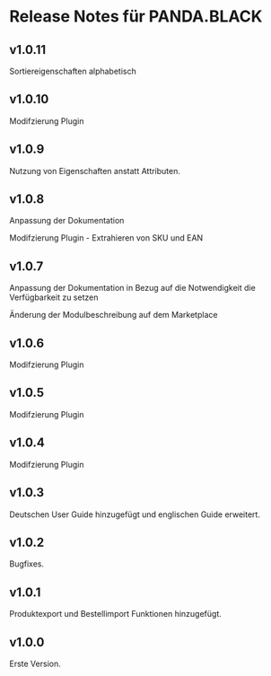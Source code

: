 # Release Notes für PANDA.BLACK

## v1.0.11
Sortiereigenschaften alphabetisch

## v1.0.10
Modifzierung Plugin

## v1.0.9

Nutzung von Eigenschaften anstatt Attributen.

## v1.0.8
Anpassung der Dokumentation

Modifzierung Plugin - Extrahieren von SKU und EAN

## v1.0.7

Anpassung der Dokumentation in Bezug auf die Notwendigkeit die Verfügbarkeit zu setzen

Änderung der Modulbeschreibung auf dem Marketplace

## v1.0.6

Modifzierung Plugin

## v1.0.5

Modifzierung Plugin

## v1.0.4

Modifzierung Plugin

## v1.0.3

Deutschen User Guide hinzugefügt und englischen Guide erweitert.

## v1.0.2

Bugfixes.

## v1.0.1

Produktexport und Bestellimport Funktionen hinzugefügt.

## v1.0.0

Erste Version.